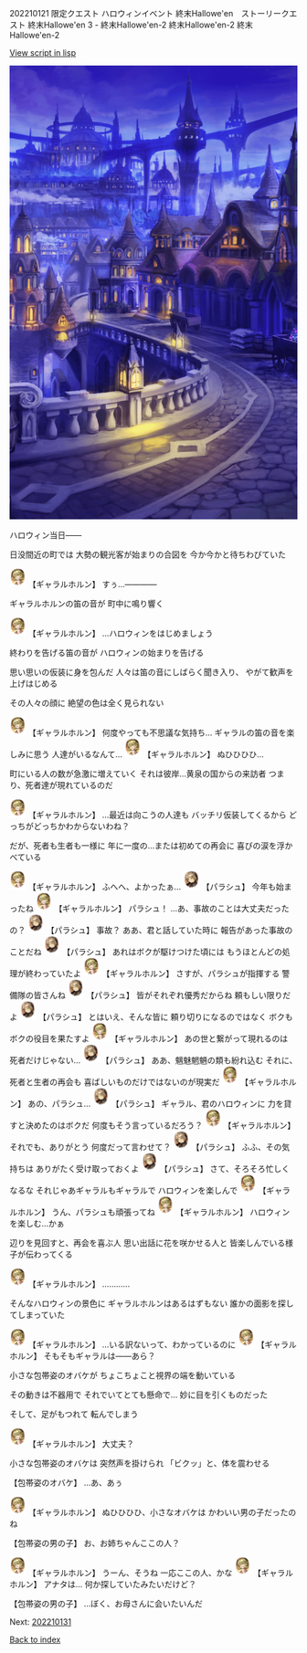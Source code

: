 202210121 限定クエスト ハロウィンイベント 終末Hallowe'en　ストーリークエスト 終末Hallowe'en 3 - 終末Hallowe'en-2 終末Hallowe'en-2 終末Hallowe'en-2

[View script in lisp](../scripts/202210121.txt)

![town_night.png](../images/backgrounds/town_night.png)

ハロウィン当日――

日没間近の町では
大勢の観光客が始まりの合図を
今か今かと待ちわびていた

<img src="../images/units/62000311.png" alt="62000311.png" height="34"/>
【ギャラルホルン】
すぅ…――――

ギャラルホルンの笛の音が
町中に鳴り響く

<img src="../images/units/62000311.png" alt="62000311.png" height="34"/>
【ギャラルホルン】
…ハロウィンをはじめましょう

終わりを告げる笛の音が
ハロウィンの始まりを告げる

思い思いの仮装に身を包んだ
人々は笛の音にしばらく聞き入り、
やがて歓声を上げはじめる

その人々の顔に
絶望の色は全く見られない

<img src="../images/units/62000311.png" alt="62000311.png" height="34"/>
【ギャラルホルン】
何度やっても不思議な気持ち…
ギャラルの笛の音を楽しみに思う
人達がいるなんて…

<img src="../images/units/62000311.png" alt="62000311.png" height="34"/>
【ギャラルホルン】
ぬひひひひ…

町にいる人の数が急激に増えていく
それは彼岸…黄泉の国からの来訪者
つまり、死者達が現れているのだ

<img src="../images/units/62000311.png" alt="62000311.png" height="34"/>
【ギャラルホルン】
…最近は向こうの人達も
バッチリ仮装してくるから
どっちがどっちかわからないわね？

だが、死者も生者も一様に
年に一度の…または初めての再会に
喜びの涙を浮かべている

<img src="../images/units/62000311.png" alt="62000311.png" height="34"/>
【ギャラルホルン】
ふへへ、よかったぁ…

<img src="../images/units/3200421.png" alt="3200421.png" height="34"/>
【パラシュ】
今年も始まったね

<img src="../images/units/62000311.png" alt="62000311.png" height="34"/>
【ギャラルホルン】
パラシュ！
…あ、事故のことは大丈夫だったの？

<img src="../images/units/3200421.png" alt="3200421.png" height="34"/>
【パラシュ】
事故？
ああ、君と話していた時に
報告があった事故のことだね

<img src="../images/units/3200421.png" alt="3200421.png" height="34"/>
【パラシュ】
あれはボクが駆けつけた頃には
もうほとんどの処理が終わっていたよ

<img src="../images/units/62000311.png" alt="62000311.png" height="34"/>
【ギャラルホルン】
さすが、パラシュが指揮する
警備隊の皆さんね

<img src="../images/units/3200421.png" alt="3200421.png" height="34"/>
【パラシュ】
皆がそれぞれ優秀だからね
頼もしい限りだよ

<img src="../images/units/3200421.png" alt="3200421.png" height="34"/>
【パラシュ】
とはいえ、そんな皆に
頼り切りになるのではなく
ボクもボクの役目を果たすよ

<img src="../images/units/62000311.png" alt="62000311.png" height="34"/>
【ギャラルホルン】
あの世と繋がって現れるのは
死者だけじゃない…

<img src="../images/units/3200421.png" alt="3200421.png" height="34"/>
【パラシュ】
ああ、魑魅魍魎の類も紛れ込む
それに、死者と生者の再会も
喜ばしいものだけではないのが現実だ

<img src="../images/units/62000311.png" alt="62000311.png" height="34"/>
【ギャラルホルン】
あの、パラシュ…

<img src="../images/units/3200421.png" alt="3200421.png" height="34"/>
【パラシュ】
ギャラル、君のハロウィンに
力を貸すと決めたのはボクだ
何度もそう言っているだろう？

<img src="../images/units/62000311.png" alt="62000311.png" height="34"/>
【ギャラルホルン】
それでも、ありがとう
何度だって言わせて？

<img src="../images/units/3200421.png" alt="3200421.png" height="34"/>
【パラシュ】
ふふ、その気持ちは
ありがたく受け取っておくよ

<img src="../images/units/3200421.png" alt="3200421.png" height="34"/>
【パラシュ】
さて、そろそろ忙しくなるな
それじゃあギャラルもギャラルで
ハロウィンを楽しんで

<img src="../images/units/62000311.png" alt="62000311.png" height="34"/>
【ギャラルホルン】
うん、パラシュも頑張ってね

<img src="../images/units/62000311.png" alt="62000311.png" height="34"/>
【ギャラルホルン】
ハロウィンを楽しむ…かぁ

辺りを見回すと、再会を喜ぶ人
思い出話に花を咲かせる人と
皆楽しんでいる様子が伝わってくる

<img src="../images/units/62000311.png" alt="62000311.png" height="34"/>
【ギャラルホルン】
…………

そんなハロウィンの景色に
ギャラルホルンはあるはずもない
誰かの面影を探してしまっていた

<img src="../images/units/62000311.png" alt="62000311.png" height="34"/>
【ギャラルホルン】
…いる訳ないって、わかっているのに

<img src="../images/units/62000311.png" alt="62000311.png" height="34"/>
【ギャラルホルン】
そもそもギャラルは――あら？

小さな包帯姿のオバケが
ちょこちょこと視界の端を動いている

その動きは不器用で
それでいてとても懸命で…
妙に目を引くものだった

そして、足がもつれて
転んでしまう

<img src="../images/units/62000311.png" alt="62000311.png" height="34"/>
【ギャラルホルン】
大丈夫？

小さな包帯姿のオバケは
突然声を掛けられ
「ビクッ」と、体を震わせる

【包帯姿のオバケ】
…あ、あぅ

<img src="../images/units/62000311.png" alt="62000311.png" height="34"/>
【ギャラルホルン】
ぬひひひひ、小さなオバケは
かわいい男の子だったのね

【包帯姿の男の子】
お、お姉ちゃんここの人？

<img src="../images/units/62000311.png" alt="62000311.png" height="34"/>
【ギャラルホルン】
うーん、そうね
一応ここの人、かな

<img src="../images/units/62000311.png" alt="62000311.png" height="34"/>
【ギャラルホルン】
アナタは…
何か探していたみたいだけど？

【包帯姿の男の子】
…ぼく、お母さんに会いたいんだ


Next: [202210131](202210131.md)

[Back to index](index.md)
